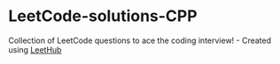 # LeetCode-solutions-CPP
Collection of LeetCode questions to ace the coding interview! - Created using [LeetHub](https://github.com/QasimWani/LeetHub)
